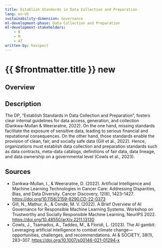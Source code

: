 ```yaml
---
title: Establish Standards in Data Collection and Preparation
lang: en-US
sustainability-dimension: Governance
ml-development-phase: Data Collection and Preparation 
ml-development-stakeholders: 
    - B
    - M
    - AT
written-by: havspect
---
```


<script setup>
import DPOverview from '../../components/DPOverview.vue'
</script>


# {{ $frontmatter.title }} <Badge type="tip">new</Badge>

## Overview
<DPOverview />

## Description
The DP, “Establish Standards in Data Collection and Preparation”, fosters clear internal guidelines for data access, generation, and collection (Dankwa-Mullan & Weeraratne, 2022). On the one hand, missing standards facilitate the exposure of sensitive data, leading to serious financial and reputational consequences. On the other hand, those standards enable the provision of clean, fair, and socially safe data (Gill et al., 2022). Hence, organizations must establish data collection and preparation standards such as data contracts, meta-data catalogs, definitions of fair data, data lineage, and data ownership on a governmental level (Cowls et al., 2023).

## Sources 
- Dankwa-Mullan, I., & Weeraratne, D. (2022). Artificial Intelligence and Machine Learning Technologies in Cancer Care: Addressing Disparities, Bias, and Data Diversity. Cancer Discovery, 12(6), 1423–1427. https://doi.org/10.1158/2159-8290.CD-22-0373
- Gill, N., Mathur, A., & Conde, M. V. (2022). A Brief Overview of AI Governance for Responsible Machine Learning Systems. Workshop on Trustworthy and Socially Responsible Machine Learning, NeurIPS 2022. https://doi.org/10.48550/arXiv.2211.13130
- Cowls, J., Tsamados, A., Taddeo, M., & Floridi, L. (2023). The AI gambit: Leveraging artificial intelligence to combat climate change—opportunities, challenges, and recommendations. AI & SOCIETY, 38(1), 283–307. https://doi.org/10.1007/s00146-021-01294-x
